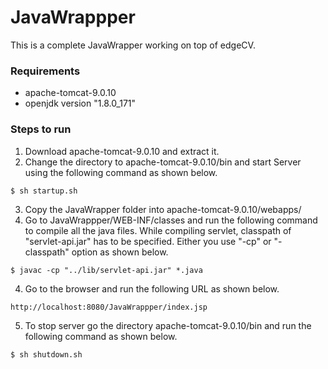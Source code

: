 # JavaWrappper

This is a complete JavaWrapper working on top of edgeCV.

### Requirements

   * apache-tomcat-9.0.10
   * openjdk version "1.8.0_171"

### Steps to run
  1) Download apache-tomcat-9.0.10 and extract it.
  2) Change the directory to apache-tomcat-9.0.10/bin and start Server using the following command as shown below.
```
$ sh startup.sh
```
   3) Copy the JavaWrapper folder into apache-tomcat-9.0.10/webapps/
   4) Go to JavaWrappper/WEB-INF/classes and run the following command to compile all the java files. While compiling servlet, classpath of "servlet-api.jar" has to be specified. Either you use "-cp" or "-classpath" option as shown below.
```
$ javac -cp "../lib/servlet-api.jar" *.java
```
   4) Go to the browser and run the following URL as shown below.
```
http://localhost:8080/JavaWrappper/index.jsp
```
   5) To stop server go the directory apache-tomcat-9.0.10/bin and run the following command as shown below.
```
$ sh shutdown.sh
```

